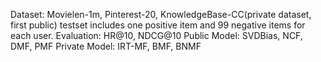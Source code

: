 Dataset: Movielen-1m, Pinterest-20, KnowledgeBase-CC(private dataset, first public)
         testset includes one positive item and 99 negative items for each user.
Evaluation: HR@10, NDCG@10
Public Model: SVDBias, NCF, DMF, PMF
Private Model: IRT-MF, BMF, BNMF